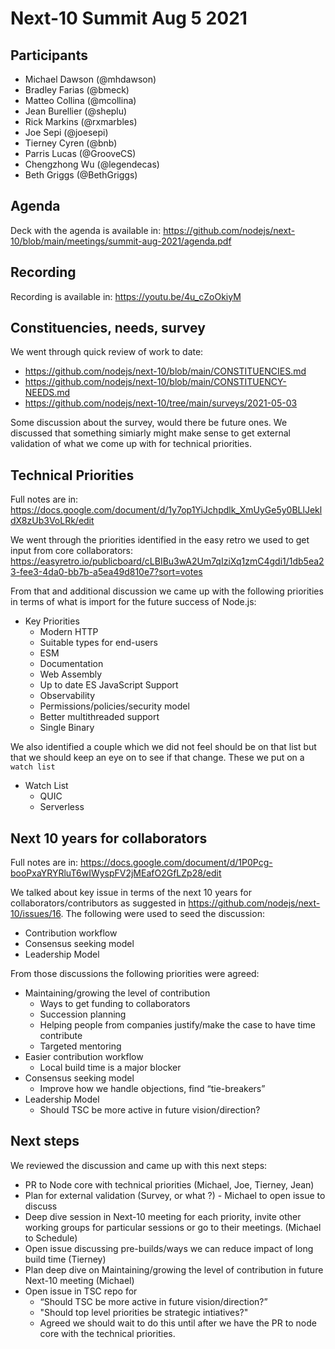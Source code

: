 # Next-10 Summit Aug 5 2021

## Participants

* Michael Dawson (@mhdawson)
* Bradley Farias (@bmeck)
* Matteo Collina (@mcollina)
* Jean Burellier (@sheplu)
* Rick Markins (@rxmarbles)
* Joe Sepi (@joesepi)
* Tierney Cyren (@bnb)
* Parris Lucas (@GrooveCS)
* Chengzhong Wu (@legendecas)
* Beth Griggs (@BethGriggs)

## Agenda

Deck with the agenda is available in:
<https://github.com/nodejs/next-10/blob/main/meetings/summit-aug-2021/agenda.pdf>

## Recording
Recording is available in: <https://youtu.be/4u_cZoOkiyM>

## Constituencies, needs, survey

We went through quick review of work to date:

* https://github.com/nodejs/next-10/blob/main/CONSTITUENCIES.md
* https://github.com/nodejs/next-10/blob/main/CONSTITUENCY-NEEDS.md
* https://github.com/nodejs/next-10/tree/main/surveys/2021-05-03

Some discussion about the survey, would there be future ones. We discussed that
something simiarly might make sense to get external validation of what we come
up with for technical priorities.

## Technical Priorities

Full notes are in:
<https://docs.google.com/document/d/1y7op1YiJchpdlk_XmUyGe5y0BLlJekldX8zUb3VoLRk/edit>

We went through the priorities identified in the easy retro we used to get input
from core collaborators:
<https://easyretro.io/publicboard/cLBIBu3wA2Um7qIziXq1zmC4gdi1/1db5ea23-fee3-4da0-bb7b-a5ea49d810e7?sort=votes>

From that and additional discussion we came up with the following priorities in
terms of what is import for the future success of Node.js:

* Key Priorities
  * Modern HTTP 
  * Suitable types for end-users
  * ESM
  * Documentation
  * Web Assembly
  * Up to date ES JavaScript Support
  * Observability
  * Permissions/policies/security model
  * Better multithreaded support
  * Single Binary

We also identified a couple which we did not feel should be on that list but that
we should keep an eye on to see if that change. These we put on a `watch list`

* Watch List
  * QUIC
  * Serverless

## Next 10 years for collaborators

Full notes are in:
<https://docs.google.com/document/d/1P0Pcg-booPxaYRYRluT6wIWyspFV2jMEafO2GfLZp28/edit>

We talked about key issue in terms of the next 10 years for collaborators/contributors
as suggested in <https://github.com/nodejs/next-10/issues/16>. The following were
used to seed the discussion:
* Contribution workflow
* Consensus seeking model
* Leadership Model

From those discussions the following priorities were agreed:
* Maintaining/growing the level of contribution
  * Ways to get funding to collaborators
  * Succession planning
  * Helping people from companies justify/make the case to have time contribute
  * Targeted mentoring
* Easier contribution workflow
  * Local build time is a major blocker
* Consensus seeking model
  * Improve how we handle objections, find “tie-breakers”
* Leadership Model 
  * Should TSC be more active in future vision/direction?


## Next steps

We reviewed the discussion and came up with this next steps:
* PR to Node core with technical priorities (Michael, Joe, Tierney, Jean)
* Plan for external validation (Survey, or what ?) - Michael to open issue to discuss
* Deep dive session in Next-10 meeting for each priority, invite other working groups
  for particular sessions or go to their meetings. (Michael to Schedule)
* Open issue discussing pre-builds/ways we can reduce impact of long build time (Tierney) 
* Plan deep dive on Maintaining/growing the level of contribution in future Next-10 meeting (Michael)
* Open issue in TSC repo for
    * “Should TSC be more active in future vision/direction?”
    * "Should top level priorities be strategic intiatives?"
    * Agreed we should wait to do this until after we have the PR to node core with the
      technical priorities.
